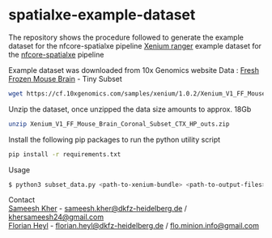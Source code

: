 # spatialxe-example-dataset
The repository shows the procedure followed to generate the example dataset for the nfcore-spatialxe pipeline 
[Xenium ranger](https://www.10xgenomics.com/support/software/xenium-ranger/latest) example dataset for the [nfcore-spatialxe](https://github.com/heylf/spatialxe) pipeline

Example dataset was downloaded from 10x Genomics website
Data : [Fresh Frozen Mouse Brain](https://www.10xgenomics.com/datasets/fresh-frozen-mouse-brain-for-xenium-explorer-demo-1-standard) - Tiny Subset

```bash
wget https://cf.10xgenomics.com/samples/xenium/1.0.2/Xenium_V1_FF_Mouse_Brain_Coronal_Subset_CTX_HP/Xenium_V1_FF_Mouse_Brain_Coronal_Subset_CTX_HP_outs.zip
```


Unzip the dataset, once unzipped the data size amounts to approx. 18Gb
```bash
unzip Xenium_V1_FF_Mouse_Brain_Coronal_Subset_CTX_HP_outs.zip
```

Install the following pip packages to run the python utility script
```bash
pip install -r requirements.txt
```

Usage
```bash
$ python3 subset_data.py <path-to-xenium-bundle> <path-to-output-files>
```

Contact <br>
[Sameesh Kher](https://github.com/khersameesh24) - sameesh.kher@dkfz-heidelberg.de / khersameesh24@gmail.com <br>
[Florian Heyl](https://github.com/heylf) - florian.heyl@dkfz-heidelberg.de / flo.minion.info@gmail.com
